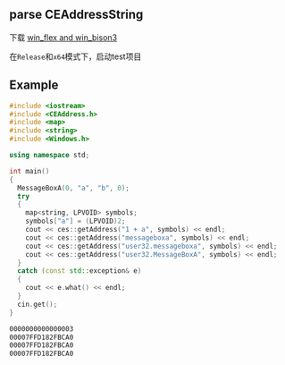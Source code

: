 ## parse CEAddressString


下载 [win_flex and win_bison3](https://sourceforge.net/projects/winflexbison/)

在`Release`和`x64`模式下，启动test项目

## Example 
```cpp
#include <iostream>
#include <CEAddress.h>
#include <map>
#include <string>
#include <Windows.h>

using namespace std;

int main()
{
  MessageBoxA(0, "a", "b", 0);
  try
  {
    map<string, LPVOID> symbols;
    symbols["a"] = (LPVOID)2;
    cout << ces::getAddress("1 + a", symbols) << endl;
    cout << ces::getAddress("messageboxa", symbols) << endl;
    cout << ces::getAddress("user32.messageboxa", symbols) << endl;
    cout << ces::getAddress("user32.MessageBoxA", symbols) << endl;
  }
  catch (const std::exception& e)
  {
    cout << e.what() << endl;
  }
  cin.get();
}
```


```sh
0000000000000003
00007FFD182FBCA0
00007FFD182FBCA0
00007FFD182FBCA0
```